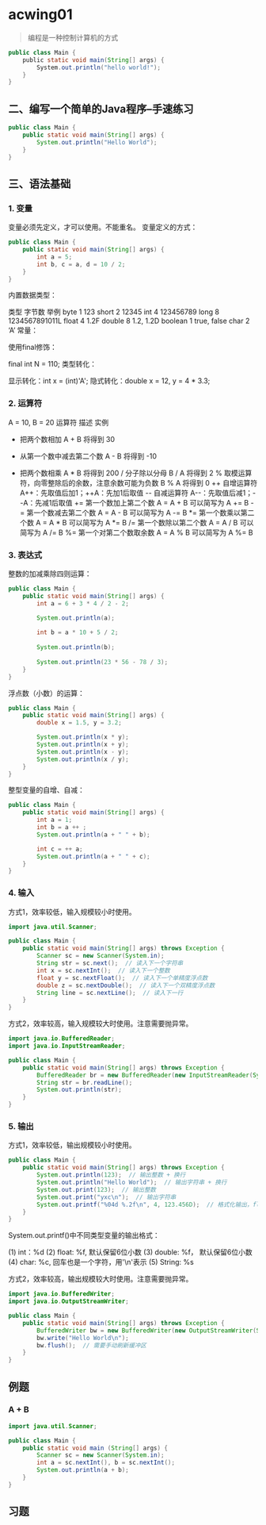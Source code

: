 # acwing01



> 编程是一种控制计算机的方式

```java
public class Main {  
    public static void main(String[] args) {  
        System.out.println("hello world!");  
    }  
}
```

## 二、编写一个简单的Java程序–手速练习
```java
public class Main {
    public static void main(String[] args) {
        System.out.println("Hello World");
    }
}
```
## 三、语法基础

### 1. 变量
变量必须先定义，才可以使用。不能重名。
变量定义的方式：
```java
public class Main {
    public static void main(String[] args) {
        int a = 5;
        int b, c = a, d = 10 / 2;
    }
}
```
内置数据类型：

类型	字节数	举例
byte	1	123
short	2	12345
int	4	123456789
long	8	1234567891011L
float	4	1.2F
double	8	1.2, 1.2D
boolean	1	true, false
char	2	‘A’
常量：

使用final修饰：

final int N = 110;
类型转化：

显示转化：int x = (int)'A';
隐式转化：double x = 12, y = 4 * 3.3;
### 2. 运算符
A = 10, B = 20
运算符	描述	实例
+	把两个数相加	A + B 将得到 30
-	从第一个数中减去第二个数	A - B 将得到 -10
*	把两个数相乘	A * B 将得到 200
/	分子除以分母	B / A 将得到 2
%	取模运算符，向零整除后的余数，注意余数可能为负数	B % A 将得到 0
++	自增运算符	A++：先取值后加1；++A：先加1后取值
--	自减运算符	A--：先取值后减1；--A：先减1后取值
+=	第一个数加上第二个数	A = A + B 可以简写为 A += B
-=	第一个数减去第二个数	A = A - B 可以简写为 A -= B
*=	第一个数乘以第二个数	A = A * B 可以简写为 A *= B
/=	第一个数除以第二个数	A = A / B 可以简写为 A /= B
%=	第一个对第二个数取余数	A = A % B 可以简写为 A %= B
### 3. 表达式
整数的加减乘除四则运算：

```java
public class Main {
    public static void main(String[] args) {
        int a = 6 + 3 * 4 / 2 - 2;

        System.out.println(a);
    
        int b = a * 10 + 5 / 2;
    
        System.out.println(b);
    
        System.out.println(23 * 56 - 78 / 3);
    }
}
```

浮点数（小数）的运算：
```java
public class Main {
    public static void main(String[] args) {
        double x = 1.5, y = 3.2;

        System.out.println(x * y);
        System.out.println(x + y);
        System.out.println(x - y);
        System.out.println(x / y);
    }
}
```

整型变量的自增、自减：

```java
public class Main {
    public static void main(String[] args) {
        int a = 1;
        int b = a ++ ;
        System.out.println(a + " " + b);

        int c = ++ a;
        System.out.println(a + " " + c);
    }
}
```

### 4. 输入
方式1，效率较低，输入规模较小时使用。

```java
import java.util.Scanner;

public class Main {
    public static void main(String[] args) throws Exception {
        Scanner sc = new Scanner(System.in);
        String str = sc.next();  // 读入下一个字符串
        int x = sc.nextInt();  // 读入下一个整数
        float y = sc.nextFloat();  // 读入下一个单精度浮点数
        double z = sc.nextDouble();  // 读入下一个双精度浮点数
        String line = sc.nextLine();  // 读入下一行
    }
}
```


方式2，效率较高，输入规模较大时使用。注意需要抛异常。
```java
import java.io.BufferedReader;
import java.io.InputStreamReader;

public class Main {
    public static void main(String[] args) throws Exception {
        BufferedReader br = new BufferedReader(new InputStreamReader(System.in));
        String str = br.readLine();
        System.out.println(str);
    }
}
```

### 5. 输出
方式1，效率较低，输出规模较小时使用。

```java
public class Main {
    public static void main(String[] args) throws Exception {
        System.out.println(123);  // 输出整数 + 换行
        System.out.println("Hello World");  // 输出字符串 + 换行
        System.out.print(123);  // 输出整数
        System.out.print("yxc\n");  // 输出字符串
        System.out.printf("%04d %.2f\n", 4, 123.456D);  // 格式化输出，float与double都用%f输出
    }
}
```

System.out.printf()中不同类型变量的输出格式：

(1) int：%d
(2) float: %f, 默认保留6位小数
(3) double: %f， 默认保留6位小数
(4) char: %c, 回车也是一个字符，用'\n'表示
(5) String: %s

方式2，效率较高，输出规模较大时使用。注意需要抛异常。
```java
import java.io.BufferedWriter;
import java.io.OutputStreamWriter;

public class Main {
    public static void main(String[] args) throws Exception {
        BufferedWriter bw = new BufferedWriter(new OutputStreamWriter(System.out));
        bw.write("Hello World\n");
        bw.flush();  // 需要手动刷新缓冲区
    }
}
```



## 例题

### A + B

```java
import java.util.Scanner;

public class Main {
    public static void main (String[] args) {
        Scanner sc = new Scanner(System.in);
        int a = sc.nextInt(), b = sc.nextInt();
        System.out.println(a + b);
    }
}
```



## 习题





